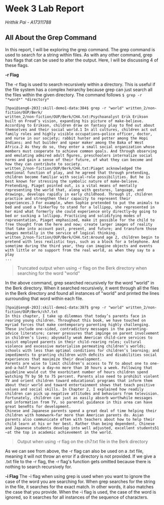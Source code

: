 # Week 3 Lab Report

*Hrithik Pai - A17311788*

## All About the Grep Command
In this report, I will be exploring the grep command. The grep command is used to search for a string within files. As with any other command, grep has flags that can be used to alter the output. Here, I will be discussing 4 of these flags. 


**-r Flag** 

The -r flag is used to search recursively within a directory. This is useful if the file system has a complex heirarchy because grep can just search all the files within the given directory. The command follows `$ grep -r "*word*" *directory*` 

```
[hpai@ieng6-203]:skill-demo1-data:384$ grep -r "world" written_2/non-fiction/OUP/Berk/
written_2/non-fiction/OUP/Berk/CH4.txt:Psychoanalyst Erik Erikson built on Freud’s vision, expanding his picture of make-believe. According to Erikson, children draw on fantasy play to ﬁnd out about themselves and their social world.1 In all cultures, children act out family roles and highly visible occupations—police officer, doctor, and nurse in our society; rabbit hunter and potter among the Hopi Indians; and hut builder and spear maker among the Baka of West Africa.2 As they do so, they enter a small social organization whose members must cooperate to achieve common goals. And through observing and emulating admired adult ﬁgures, preschoolers internalize social norms and gain a sense of their future, of what they can become and how they can contribute to society. 
written_2/non-fiction/OUP/Berk/CH4.txt:Piaget acknowledged the emotional function of play, and he agreed that through pretending, children become familiar with social-role possibilities. But he is best known for stressing the symbolic nature of make-believe. Pretending, Piaget pointed out, is a vital means of mentally representing the world that, along with gestures, language, and drawings, develops rapidly in early childhood. Through it, children practice and strengthen their capacity to represent their experiences.3 For example, when Sophie pretended to put the animals to bed and used a TinkerToy to stand for a lollipop, she represented in her mind what formerly she could experience only directly—by going to bed or sucking a lollipop. Practicing and solidifying modes of representation, Piaget emphasized, make it possible for the child to free thought from the here and now; create larger images of reality that take into account past, present, and future; and transform those images mentally in the service of logical thinking. 
written_2/non-fiction/OUP/Berk/CH4.txt:Around age 2, children begin to pretend with less realistic toys, such as a block for a telephone. And sometime during the third year, they can imagine objects and events with little or no support from the real world, as when they say to a play
...
```
> Truncated output when using -r flag on the Berk directory when searching for the word "world"

In the above command, grep searched recursively for the word "world" in the Berk directory. When it searched recursively, it went through all the files in the Berk directory and found all instances of "world" and printed the lines surrounding that word within each file.

```
[hpai@ieng6-203]:skill-demo1-data:387$ grep -r "world" written_2/non-fiction/OUP/Berk/ch7.txt
In this chapter, I take up dilemmas that today’s parents face in rearing young children. Throughout this book, we have touched on myriad forces that make contemporary parenting highly challenging. These include one-sided, contradictory messages in the parenting-advice literature; career pressures that impinge on parent involvement in children’s lives; abysmally weak American child-care services to assist employed parents in their child-rearing roles; cultural violence and excessive materialism permeating children’s worlds; schools with less than optimal conditions for children’s learning; and impediments to granting children with deﬁcits and disabilities social experiences that maximize their development. 
Parents are wise to limit children’s access to TV to about one to one-and-a-half hours a day—no more than 10 hours a week. Following that guideline would cut the exorbitant number of hours children spend watching TV by 50 to 75 percent. Parents also need to prohibit violent TV and orient children toward educational programs that inform them about their world and toward entertainment shows that teach positive values and social skills. In Chapter 2, I explained how readily children can pick up negative attitudes and behaviors from television. Fortunately, children can just as easily absorb worthwhile messages and information from TV, so parental guidance in this area can have great beneﬁts for development.
Chinese and Japanese parents spend a great deal of time helping their children with homework—far more than American parents do. Asian parents also communicate often with teachers about how to help their child learn at his or her best. Rather than being dependent, Chinese and Japanese students develop into well adjusted, excellent students51—at the top in academic achievement in the world. 
```
> Output when using -r flag on the ch7.txt file in the Berk directory

As we can see from above, the -r flag can also be used on a .txt file, meaning it will not throw an error if a directory is not provided. If we give a .txt file to the -r flag, the -r flag's function gets omitted because there is nothing to search recursively for. 

**-i Flag** 
The -i flag when using grep is used when you want to ignore the case of the word you are searching for. 
When grep searches for the string in the file, it searches for the exact match. In other words, it also matches the case that you provide. When the -i flag is used, the case of the word is ignored, so it searches for all instances of the sequence of characters. 


